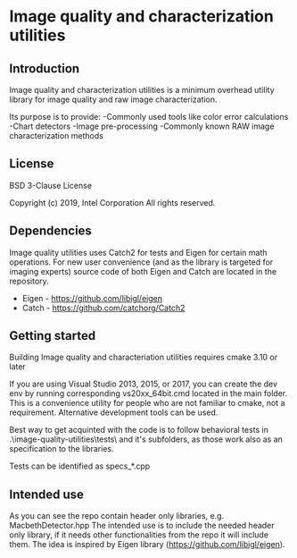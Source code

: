 # Image quality and characterization utilities

## Introduction

Image quality and characterization utilities is a minimum overhead utility 
library for image quality and raw image characterization. 

Its purpose is to provide:
-Commonly used tools like color error calculations
-Chart detectors
-Image pre-processing
-Commonly known RAW image characterization methods

## License

BSD 3-Clause License

Copyright (c) 2019, Intel Corporation
All rights reserved.

## Dependencies

Image quality utilities uses Catch2 for tests and Eigen for certain math
operations. For new user convenience (and as the library is targeted for imaging 
experts) source code of both Eigen and Catch are located in the repository.

* Eigen - https://github.com/libigl/eigen
* Catch - https://github.com/catchorg/Catch2

## Getting started

Building Image quality and characteriation utilities requires cmake 3.10 or later

If you are using Visual Studio 2013, 2015, or 2017, you can create the dev env
by running corresponding vs20xx_64bit.cmd located in the main folder. This is a
convenience utility for people who are not familiar to cmake, not a requirement.
Alternative development tools can be used.

Best way to get acquinted with the code is to follow behavioral tests in 
.\image-quality-utilities\tests\ and it's subfolders, as those work also as an
specification to the libraries.

Tests can be identified as specs_*.cpp

## Intended use

As you can see the repo contain header only libraries, e.g. MacbethDetector.hpp
The intended use is to include the needed header only library, if it needs other
functionalities from the repo it will include them. The idea is inspired by Eigen
library (https://github.com/libigl/eigen).


